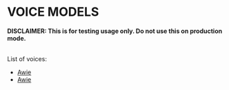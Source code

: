 <h1>VOICE MODELS</h1>
<label><b>DISCLAIMER: This is for testing usage only. Do not use this on production mode.</b></label>
<br /><br />
<p>List of voices:</p>
<ul>
  <li><a href="https://github.com/faizulramir/aivoicemodels/releases/tag/awie">Awie</a></li>
  <li><a href="https://github.com/faizulramir/aivoicemodels/releases/tag/saleem">Awie</a></li>
</ul>
